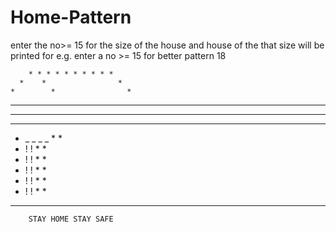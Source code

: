 # Home-Pattern
enter the no>= 15 for the size of the house and house of the that size will be printed
for e.g.
enter a no >= 15 for better pattern 18

        * * * * * * * * * *                                                                                                                   
      *    *                *                                                                                                                                          
    *        *                *                                                                                                                           
  *            *                *                                                                                                                                  
* * * * * * * * * * * * * * * * * *                                                                                                                                   
*               *                 *                                                                                                                                  
*    _ _ _ _    *                 *                                                                                                                                
*    !     !    *                 *                                                                                                                               
*    !     !    *                 *                                                                                                                                   
*    !     !    *                 *                                                                                                                                    
*    !     !    *                 *                                                                                                                                     
*    !     !    *                 *                                                                                                                                         
* * * * * * * * * * * * * * * * * *                                                                                                                                             
        STAY HOME STAY SAFE
